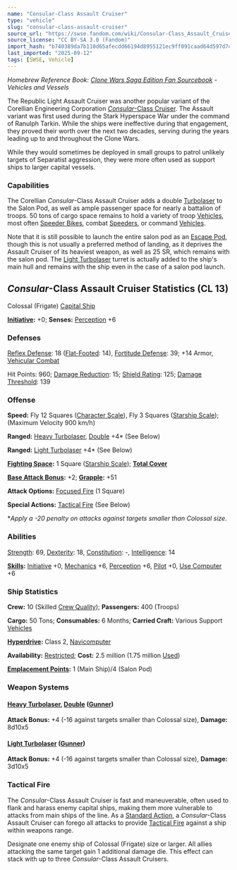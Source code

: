 ```yaml
---
name: "Consular-Class Assault Cruiser"
type: "vehicle"
slug: "consular-class-assault-cruiser"
source_url: "https://swse.fandom.com/wiki/Consular-Class_Assault_Cruiser"
source_license: "CC BY-SA 3.0 (Fandom)"
import_hash: "b740389da7b110d65afecdd66194d8955121ec9ff091caad64d597d7c6e921f3"
last_imported: "2025-09-12"
tags: [SWSE, Vehicle]
---
```

*Homebrew Reference Book: [Clone Wars Saga Edition Fan Sourcebook](https://swse.fandom.com/wiki/Clone_Wars_Saga_Edition_Fan_Sourcebook) - Vehicles and Vessels*

The Republic Light Assault Cruiser was another popular variant of the Corellian Engineering Corporation [*Consular*-Class Cruiser](https://swse.fandom.com/wiki/Consular-Class_Cruiser). The Assault variant was first used during the Stark Hyperspace War under the command of Ranulph Tarkin. While the ships were ineffective during that engagement, they proved their worth over the next two decades, serving during the years leading up to and throughout the Clone Wars.

While they would sometimes be deployed in small groups to patrol unlikely targets of Separatist aggression, they were more often used as support ships to larger capital vessels. 

### Capabilities
The Corellian *Consular*-Class Assault Cruiser adds a double [Turbolaser](https://swse.fandom.com/wiki/Turbolaser) to the Salon Pod, as well as ample passenger space for nearly a battalion of troops. 50 tons of cargo space remains to hold a variety of troop [Vehicles](https://swse.fandom.com/wiki/Vehicles), most often [Speeder Bikes](https://swse.fandom.com/wiki/Speeder_Bikes), combat [Speeders](https://swse.fandom.com/wiki/Speeders), or command [Vehicles](https://swse.fandom.com/wiki/Vehicles).

Note that it is still possible to launch the entire salon pod as an [Escape Pod](https://swse.fandom.com/wiki/Escape_Pod), though this is not usually a preferred method of landing, as it deprives the Assault Cruiser of its heaviest weapon, as well as 25 SR, which remains with the salon pod. The [Light Turbolaser](https://swse.fandom.com/wiki/Light_Turbolaser) turret is actually added to the ship's main hull and remains with the ship even in the case of a salon pod launch.

## *Consular*-Class Assault Cruiser Statistics (CL 13)
Colossal (Frigate) [Capital Ship](https://swse.fandom.com/wiki/Capital_Ship)

**[Initiative](https://swse.fandom.com/wiki/Initiative):** +0; **Senses:** [Perception](https://swse.fandom.com/wiki/Perception) +6
### Defenses
[Reflex Defense](https://swse.fandom.com/wiki/Reflex_Defense_(Vehicles)): 18 ([Flat-Footed](https://swse.fandom.com/wiki/Flat-Footed): 14), [Fortitude Defense](https://swse.fandom.com/wiki/Fortitude_Defense_(Vehicles)): 39; +14 Armor, [Vehicular Combat](https://swse.fandom.com/wiki/Vehicular_Combat)

Hit Points: 960; [Damage Reduction](https://swse.fandom.com/wiki/Damage_Reduction): 15; [Shield Rating](https://swse.fandom.com/wiki/Shield_Rating): 125; [Damage Threshold](https://swse.fandom.com/wiki/Damage_Threshold_(Vehicles)): 139
### Offense
**Speed:** Fly 12 Squares ([Character Scale](https://swse.fandom.com/wiki/Character_Scale)), Fly 3 Squares ([Starship Scale](https://swse.fandom.com/wiki/Starship_Scale)); (Maximum Velocity 900 km/h)

**Ranged:** [Heavy Turbolaser](https://swse.fandom.com/wiki/Heavy_Turbolaser), [Double](https://swse.fandom.com/wiki/Double) +4* (See Below)

**Ranged:** [Light Turbolaser](https://swse.fandom.com/wiki/Light_Turbolaser) +4* (See Below)

**[Fighting Space](https://swse.fandom.com/wiki/Fighting_Space):** 1 Square ([Starship Scale](https://swse.fandom.com/wiki/Starship_Scale)); **[Total Cover](https://swse.fandom.com/wiki/Total_Cover)**

**[Base Attack Bonus](https://swse.fandom.com/wiki/Base_Attack_Bonus):** +2; **[Grapple](https://swse.fandom.com/wiki/Grapple):** +51

**Attack Options:** [Focused Fire](https://swse.fandom.com/wiki/Focused_Fire) (1 Square)

**Special Actions:** [Tactical Fire](https://swse.fandom.com/wiki/Tactical_Fire) (See Below)

**Apply a -20 penalty on attacks against targets smaller than Colossal size.*
### Abilities
[Strength](https://swse.fandom.com/wiki/Strength): 69, [Dexterity](https://swse.fandom.com/wiki/Dexterity): 18, [Constitution](https://swse.fandom.com/wiki/Constitution): -, [Intelligence](https://swse.fandom.com/wiki/Intelligence): 14

**[Skills](https://swse.fandom.com/wiki/Skills):** [Initiative](https://swse.fandom.com/wiki/Initiative) +0, [Mechanics](https://swse.fandom.com/wiki/Mechanics) +6, [Perception](https://swse.fandom.com/wiki/Perception) +6, [Pilot](https://swse.fandom.com/wiki/Pilot) +0, [Use Computer](https://swse.fandom.com/wiki/Use_Computer) +6
### Ship Statistics
**Crew:** 10 (Skilled [Crew Quality](https://swse.fandom.com/wiki/Crew_Quality)); **Passengers:** 400 (Troops)

**Cargo:** 50 Tons; **Consumables:** 6 Months; **Carried Craft:** Various Support [Vehicles](https://swse.fandom.com/wiki/Vehicles)

**[Hyperdrive](https://swse.fandom.com/wiki/Hyperdrive):** Class 2, [Navicomputer](https://swse.fandom.com/wiki/Navicomputer)

**Availability:** [Restricted](https://swse.fandom.com/wiki/Restricted); **Cost:** 2.5 million (1.75 million [Used](https://swse.fandom.com/wiki/Used))

**[Emplacement Points](https://swse.fandom.com/wiki/Emplacement_Points):** 1 (Main Ship)/4 (Salon Pod)
### Weapon Systems
#### **[Heavy Turbolaser](https://swse.fandom.com/wiki/Heavy_Turbolaser), [Double](https://swse.fandom.com/wiki/Double) ([Gunner](https://swse.fandom.com/wiki/Gunner))**
**Attack Bonus:** +4 (-16 against targets smaller than Colossal size), **Damage:** 8d10x5

#### **[Light Turbolaser](https://swse.fandom.com/wiki/Light_Turbolaser) ([Gunner](https://swse.fandom.com/wiki/Gunner))**
**Attack Bonus:** +4 (-16 against targets smaller than Colossal size), **Damage:** 3d10x5
### Tactical Fire
The *Consular*-Class Assault Cruiser is fast and maneuverable, often used to flank and harass enemy capital ships, making them more vulnerable to attacks from main ships of the line. As a [Standard Action](https://swse.fandom.com/wiki/Standard_Action), a *Consular*-Class Assault Cruiser can forego all attacks to provide [Tactical Fire](https://swse.fandom.com/wiki/Tactical_Fire) against a ship within weapons range.

Designate one enemy ship of Colossal (Frigate) size or larger. All allies attacking the same target gain 1 additional damage die. This effect can stack with up to three *Consular*-Class Assault Cruisers.
